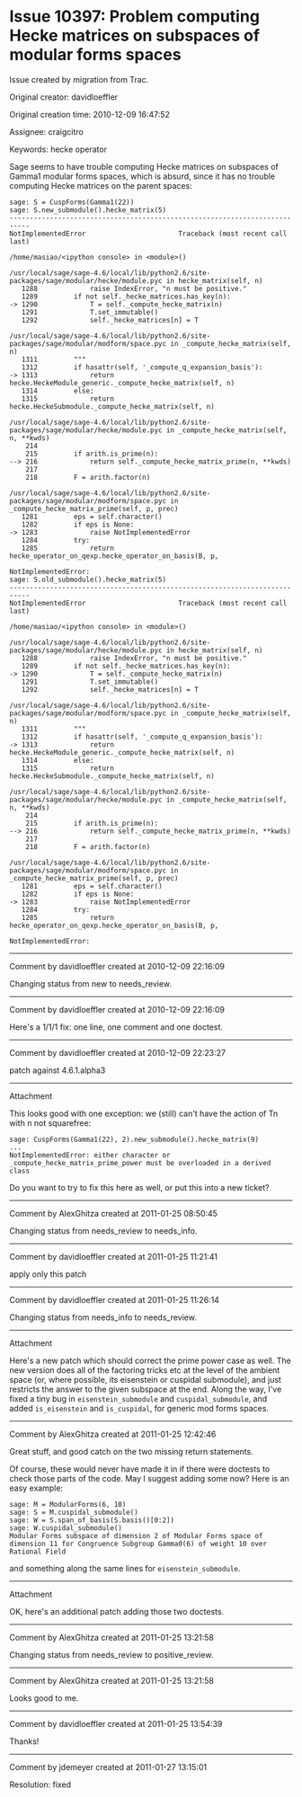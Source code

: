# Issue 10397: Problem computing Hecke matrices on subspaces of modular forms spaces

Issue created by migration from Trac.

Original creator: davidloeffler

Original creation time: 2010-12-09 16:47:52

Assignee: craigcitro

Keywords: hecke operator

Sage seems to have trouble computing Hecke matrices on subspaces of Gamma1 modular forms spaces, which is absurd, since it has no trouble computing Hecke matrices on the parent spaces:


```
sage: S = CuspForms(Gamma1(22))
sage: S.new_submodule().hecke_matrix(5)
---------------------------------------------------------------------------
NotImplementedError                       Traceback (most recent call last)

/home/masiao/<ipython console> in <module>()

/usr/local/sage/sage-4.6/local/lib/python2.6/site-packages/sage/modular/hecke/module.pyc in hecke_matrix(self, n)
   1288             raise IndexError, "n must be positive."
   1289         if not self._hecke_matrices.has_key(n):
-> 1290             T = self._compute_hecke_matrix(n)
   1291             T.set_immutable()
   1292             self._hecke_matrices[n] = T

/usr/local/sage/sage-4.6/local/lib/python2.6/site-packages/sage/modular/modform/space.pyc in _compute_hecke_matrix(self, n)
   1311         """
   1312         if hasattr(self, '_compute_q_expansion_basis'):
-> 1313             return hecke.HeckeModule_generic._compute_hecke_matrix(self, n)
   1314         else:
   1315             return hecke.HeckeSubmodule._compute_hecke_matrix(self, n)

/usr/local/sage/sage-4.6/local/lib/python2.6/site-packages/sage/modular/hecke/module.pyc in _compute_hecke_matrix(self, n, **kwds)
    214         
    215         if arith.is_prime(n):
--> 216             return self._compute_hecke_matrix_prime(n, **kwds)
    217 
    218         F = arith.factor(n)

/usr/local/sage/sage-4.6/local/lib/python2.6/site-packages/sage/modular/modform/space.pyc in _compute_hecke_matrix_prime(self, p, prec)
   1281         eps = self.character()
   1282         if eps is None:
-> 1283             raise NotImplementedError
   1284         try:
   1285             return hecke_operator_on_qexp.hecke_operator_on_basis(B, p,

NotImplementedError: 
sage: S.old_submodule().hecke_matrix(5)
---------------------------------------------------------------------------
NotImplementedError                       Traceback (most recent call last)

/home/masiao/<ipython console> in <module>()

/usr/local/sage/sage-4.6/local/lib/python2.6/site-packages/sage/modular/hecke/module.pyc in hecke_matrix(self, n)
   1288             raise IndexError, "n must be positive."
   1289         if not self._hecke_matrices.has_key(n):
-> 1290             T = self._compute_hecke_matrix(n)
   1291             T.set_immutable()
   1292             self._hecke_matrices[n] = T

/usr/local/sage/sage-4.6/local/lib/python2.6/site-packages/sage/modular/modform/space.pyc in _compute_hecke_matrix(self, n)
   1311         """
   1312         if hasattr(self, '_compute_q_expansion_basis'):
-> 1313             return hecke.HeckeModule_generic._compute_hecke_matrix(self, n)
   1314         else:
   1315             return hecke.HeckeSubmodule._compute_hecke_matrix(self, n)

/usr/local/sage/sage-4.6/local/lib/python2.6/site-packages/sage/modular/hecke/module.pyc in _compute_hecke_matrix(self, n, **kwds)
    214         
    215         if arith.is_prime(n):
--> 216             return self._compute_hecke_matrix_prime(n, **kwds)
    217 
    218         F = arith.factor(n)

/usr/local/sage/sage-4.6/local/lib/python2.6/site-packages/sage/modular/modform/space.pyc in _compute_hecke_matrix_prime(self, p, prec)
   1281         eps = self.character()
   1282         if eps is None:
-> 1283             raise NotImplementedError
   1284         try:
   1285             return hecke_operator_on_qexp.hecke_operator_on_basis(B, p,

NotImplementedError:
```



---

Comment by davidloeffler created at 2010-12-09 22:16:09

Changing status from new to needs_review.


---

Comment by davidloeffler created at 2010-12-09 22:16:09

Here's a 1/1/1 fix: one line, one comment and one doctest.


---

Comment by davidloeffler created at 2010-12-09 22:23:27

patch against 4.6.1.alpha3


---

Attachment

This looks good with one exception: we (still) can't have the action of Tn with n not squarefree:


```
sage: CuspForms(Gamma1(22), 2).new_submodule().hecke_matrix(9)
...
NotImplementedError: either character or _compute_hecke_matrix_prime_power must be overloaded in a derived class
```


Do you want to try to fix this here as well, or put this into a new ticket?


---

Comment by AlexGhitza created at 2011-01-25 08:50:45

Changing status from needs_review to needs_info.


---

Comment by davidloeffler created at 2011-01-25 11:21:41

apply only this patch


---

Comment by davidloeffler created at 2011-01-25 11:26:14

Changing status from needs_info to needs_review.


---

Attachment

Here's a new patch which should correct the prime power case as well. The new version does all of the factoring tricks etc at the level of the ambient space (or, where possible, its eisenstein or cuspidal submodule), and just restricts the answer to the given subspace at the end. Along the way, I've fixed a tiny bug in `eisenstein_submodule` and `cuspidal_submodule`, and added `is_eisenstein` and `is_cuspidal`, for generic mod forms spaces.


---

Comment by AlexGhitza created at 2011-01-25 12:42:46

Great stuff, and good catch on the two missing return statements.

Of course, these would never have made it in if there were doctests to check those parts of the code.  May I suggest adding some now?  Here is an easy example:


```
sage: M = ModularForms(6, 10)
sage: S = M.cuspidal_submodule()
sage: W = S.span_of_basis(S.basis()[0:2])
sage: W.cuspidal_submodule()
Modular Forms subspace of dimension 2 of Modular Forms space of dimension 11 for Congruence Subgroup Gamma0(6) of weight 10 over Rational Field
```


and something along the same lines for `eisenstein_submodule`.


---

Attachment

OK, here's an additional patch adding those two doctests.


---

Comment by AlexGhitza created at 2011-01-25 13:21:58

Changing status from needs_review to positive_review.


---

Comment by AlexGhitza created at 2011-01-25 13:21:58

Looks good to me.


---

Comment by davidloeffler created at 2011-01-25 13:54:39

Thanks!


---

Comment by jdemeyer created at 2011-01-27 13:15:01

Resolution: fixed
